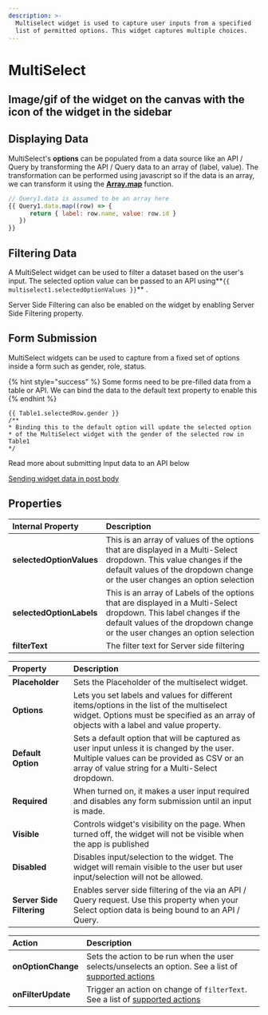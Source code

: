 ```yaml
---
description: >-
  Multiselect widget is used to capture user inputs from a specified
  list of permitted options. This widget captures multiple choices.
---
```


# MultiSelect

## Image/gif of the widget on the canvas with the icon of the widget in the sidebar

## Displaying Data

MultiSelect's **options** can be populated from a data source like an API / Query by transforming the API / Query data to an array of \(label, value\). The transformation can be performed using javascript so if the data is an array, we can transform it using the [**Array.map**](https://developer.mozilla.org/en-US/docs/Web/JavaScript/Reference/Global_Objects/TypedArray/map) function.

```javascript
// Query1.data is assumed to be an array here
{{ Query1.data.map((row) => { 
      return { label: row.name, value: row.id } 
   }) 
}}
```

## Filtering Data

A MultiSelect widget can be used to filter a dataset based on the user's input. The selected option value can be passed to an API using**`{{ multiselect1.selectedOptionValues }}`** .

Server Side Filtering can also be enabled on the widget by enabling Server Side Filtering property.

## **Form Submission**

MultiSelect widgets can be used to capture from a fixed set of options inside a form such as gender, role, status.

{% hint style="success" %}
Some forms need to be pre-filled data from a table or API. We can bind the data to the default text property to enable this
{% endhint %}

```text
{{ Table1.selectedRow.gender }}
/**
* Binding this to the default option will update the selected option 
* of the MultiSelect widget with the gender of the selected row in Table1
*/
```

Read more about submitting Input data to an API below

[Sending widget data in post body](multiselect.md)

## Properties

| Internal Property | Description |
| :--- | :--- |
| **selectedOptionValues** | This is an array of values of the options that are displayed in a Multi-Select dropdown. This value changes if the default values of the dropdown change or the user changes an option selection |
| **selectedOptionLabels** | This is an array of Labels of the options that are displayed in a Multi-Select dropdown. This label changes if the default values of the dropdown change or the user changes an option selection |
| **filterText** | The filter text for Server side filtering |

| Property | Description |
| :--- | :--- |
| **Placeholder** | Sets the Placeholder of the multiselect widget. |
| **Options** | Lets you set labels and values for different items/options in the list of the multiselect widget. Options must be specified as an array of objects with a label and value property. |
| **Default Option** | Sets a default option that will be captured as user input unless it is changed by the user. Multiple values can be provided as CSV or an array of value string for a Multi-Select dropdown. |
| **Required** | When turned on, it makes a user input required and disables any form submission until an input is made. |
| **Visible** | Controls widget's visibility on the page. When turned off, the widget will not be visible when the app is published |
| **Disabled** | Disables input/selection to the widget. The widget will remain visible to the user but user input/selection will not be allowed. |
| **Server Side Filtering** | Enables server side filtering of the  via an API / Query request. Use this property when your Select option data is being bound to an API / Query. |



| Action | Description |
| :--- | :--- |
| **onOptionChange** | Sets the action to be run when the user selects/unselects an option. See a list of [supported actions](../core-concepts/writing-code/appsmith-framework.md) |
| **onFilterUpdate** | Trigger an action on change of `filterText`. See a list of [supported actions](../core-concepts/writing-code/appsmith-framework.md) |

